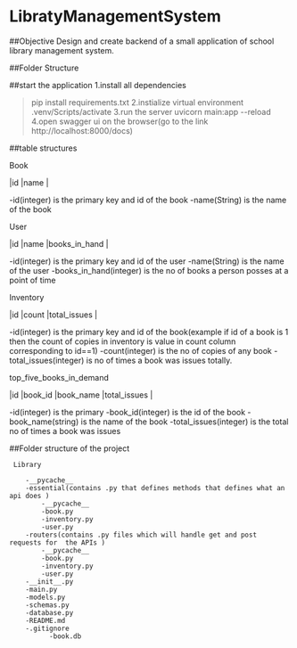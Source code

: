 # LibratyManagementSystem
##Objective
Design and create backend of a small application of school library management system.

##Folder Structure

##start the application
1.install all dependencies
>pip install requirements.txt
2.instialize virtual environment
>.venv/Scripts/activate
3.run the server
>uvicorn main:app --reload
4.open swagger ui on the browser(go to the link http://localhost:8000/docs)

##table structures

Book

|id |name |

-id(integer) is the primary key and id of the book
-name(String) is the name of the book

User

|id |name |books_in_hand |

-id(integer) is the primary key and id of the user
-name(String) is the name of the user
-books_in_hand(integer) is the no of books a person posses at a point of time

Inventory

|id |count |total_issues |

-id(integer) is the primary key and id of the book(example if id of a book is 1 then the count of copies in inventory is value in count column corresponding to id==1)
-count(integer) is the no of copies of any book
-total_issues(integer) is no of times a book was issues totally.


top_five_books_in_demand

|id |book_id |book_name |total_issues |

-id(integer) is the primary
-book_id(integer) is the id of the book
-book_name(string) is the name of the book
-total_issues(integer) is the total no of times a book was issues 


 ##Folder structure of the project  
 
	 Library
		
		-__pycache__
		-essential(contains .py that defines methods that defines what an api does )
			-__pycache__
			-book.py
			-inventory.py
			-user.py
		-routers(contains .py files which will handle get and post requests for  the APIs )
			-__pycache__
			-book.py
			-inventory.py
			-user.py
		-__init__.py
		-main.py
		-models.py
		-schemas.py
		-database.py
		-README.md
		-.gitignore
              -book.db
 

